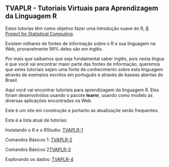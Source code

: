 ## TVAPLR - Tutoriais Virtuais para Aprendizagem da Linguagem R

Estes tutorias têm como objetivo fazer uma introdução suave do R, [R Project for Statistical Computing](https://www.r-project.org/). 

Existem milhares de fontes de informação sobre o R e sua linguagem na Web, provavelmente 99% deles são em inglês. 

Por mais que saibamos que seja fundamental saber inglês, pois nesta língua é que você vai encontrar maior parte das fontes de informação, queremos que estes tutoriais sejam uma fonte de conhecimento sobre esta linguagem através de exemplos escritos em português e através de baseas abertas do Brasil.    

Aqui você vai encontrar tutoriais para aprendizagem da linguagem R. Eles foram desenvolvidos usando o pacote **learnr**, usando como modelo as diversas aplicações encontradas na Web.

Este é um site em construção e portanto as atualizaçõe serão frequentes.

Esta é a lista atual de tutorias:

Instalando o R e o RStudio: [TVAPLR-1](https://tvalr.shinyapps.io/tvalr_01/)

Comandos Básicos 1: [TVAPLR-2](https://tvalr.shinyapps.io/tvalr_02/)

Comandos Básicos 2[TVAPLR-3](https://tvalr.shinyapps.io/tvalr_03/)

Explorando os dados: [TVAPLR-4](https://tvalr.shinyapps.io/tvalr_04/)
